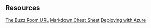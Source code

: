 ## Resources

[The Buzz Room URL](https://wonderful-pond-0c4860310.5.azurestaticapps.net/)
[Markdown Cheat Sheet](https://www.markdownguide.org/cheat-sheet/)
[Deploying with Azure](https://stackoverflow.com/questions/77925590/deploy-vite-react-app-on-azure-webapp-service-or-any-alternative#:~:text=to%20deploy%20to%20Azure%20run,will%20create%20a%20dist%20folder.&text=Create%20a%20static%20web%20app,set%20app%20location%20to%20%2Fdist%20.)
